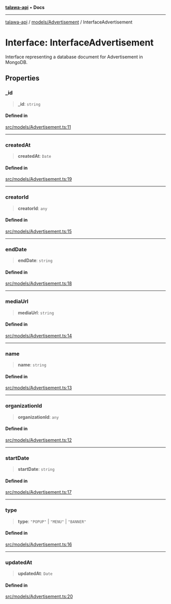 [**talawa-api**](../../../README.md) • **Docs**

***

[talawa-api](../../../modules.md) / [models/Advertisement](../README.md) / InterfaceAdvertisement

# Interface: InterfaceAdvertisement

Interface representing a database document for Advertisement in MongoDB.

## Properties

### \_id

> **\_id**: `string`

#### Defined in

[src/models/Advertisement.ts:11](https://github.com/PalisadoesFoundation/talawa-api/blob/fe65d855b3d1e3e4af621340e7e8bfa0325634c1/src/models/Advertisement.ts#L11)

***

### createdAt

> **createdAt**: `Date`

#### Defined in

[src/models/Advertisement.ts:19](https://github.com/PalisadoesFoundation/talawa-api/blob/fe65d855b3d1e3e4af621340e7e8bfa0325634c1/src/models/Advertisement.ts#L19)

***

### creatorId

> **creatorId**: `any`

#### Defined in

[src/models/Advertisement.ts:15](https://github.com/PalisadoesFoundation/talawa-api/blob/fe65d855b3d1e3e4af621340e7e8bfa0325634c1/src/models/Advertisement.ts#L15)

***

### endDate

> **endDate**: `string`

#### Defined in

[src/models/Advertisement.ts:18](https://github.com/PalisadoesFoundation/talawa-api/blob/fe65d855b3d1e3e4af621340e7e8bfa0325634c1/src/models/Advertisement.ts#L18)

***

### mediaUrl

> **mediaUrl**: `string`

#### Defined in

[src/models/Advertisement.ts:14](https://github.com/PalisadoesFoundation/talawa-api/blob/fe65d855b3d1e3e4af621340e7e8bfa0325634c1/src/models/Advertisement.ts#L14)

***

### name

> **name**: `string`

#### Defined in

[src/models/Advertisement.ts:13](https://github.com/PalisadoesFoundation/talawa-api/blob/fe65d855b3d1e3e4af621340e7e8bfa0325634c1/src/models/Advertisement.ts#L13)

***

### organizationId

> **organizationId**: `any`

#### Defined in

[src/models/Advertisement.ts:12](https://github.com/PalisadoesFoundation/talawa-api/blob/fe65d855b3d1e3e4af621340e7e8bfa0325634c1/src/models/Advertisement.ts#L12)

***

### startDate

> **startDate**: `string`

#### Defined in

[src/models/Advertisement.ts:17](https://github.com/PalisadoesFoundation/talawa-api/blob/fe65d855b3d1e3e4af621340e7e8bfa0325634c1/src/models/Advertisement.ts#L17)

***

### type

> **type**: `"POPUP"` \| `"MENU"` \| `"BANNER"`

#### Defined in

[src/models/Advertisement.ts:16](https://github.com/PalisadoesFoundation/talawa-api/blob/fe65d855b3d1e3e4af621340e7e8bfa0325634c1/src/models/Advertisement.ts#L16)

***

### updatedAt

> **updatedAt**: `Date`

#### Defined in

[src/models/Advertisement.ts:20](https://github.com/PalisadoesFoundation/talawa-api/blob/fe65d855b3d1e3e4af621340e7e8bfa0325634c1/src/models/Advertisement.ts#L20)
